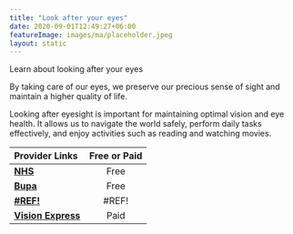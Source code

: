 ```yaml
---
title: "Look after your eyes"
date: 2020-09-01T12:49:27+06:00
featureImage: images/ma/placeholder.jpeg
layout: static
---
```


Learn about looking after your eyes

By taking care of our eyes, we preserve our precious sense of sight and maintain a higher quality of life.

Looking after eyesight is important for maintaining optimal vision and eye health. It allows us to navigate the world safely, perform daily tasks effectively, and enjoy activities such as reading and watching movies.

| Provider Links      | Free or Paid  |  
| :-----------          | :--------------:      |  
| [**NHS**](https://www.moorfields.nhs.uk/content/ten-steps-healthy-eyes) | Free | 
| [**Bupa**](https://www.bupa.co.uk/newsroom/ourviews/healthy-eyes) | Free | 
| [**#REF!**](#REF!) | #REF! | 
| [**Vision Express**](https://www.awin1.com/cread.php?awinmid=25569&awinaffid=1198638&ued=https%3A%2F%2Fwww.visionexpress.com%2F) | Paid | 
  

<br/><br/>






